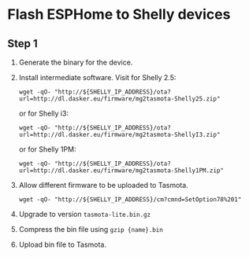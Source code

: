 # Flash ESPHome to Shelly devices

## Step 1

1. Generate the binary for the device.
1. Install intermediate software.
   Visit for Shelly 2.5:

   ```
   wget -qO- "http://${SHELLY_IP_ADDRESS}/ota?url=http://dl.dasker.eu/firmware/mg2tasmota-Shelly25.zip"
   ```

   or for Shelly i3:

   ```
   wget -qO- "http://${SHELLY_IP_ADDRESS}/ota?url=http://dl.dasker.eu/firmware/mg2tasmota-ShellyI3.zip"
   ```

   or for Shelly 1PM:

   ```
   wget -qO- "http://${SHELLY_IP_ADDRESS}/ota?url=http://dl.dasker.eu/firmware/mg2tasmota-Shelly1PM.zip"
   ```

1. Allow different firmware to be uploaded to Tasmota.

   ```shell
   wget -qO- "http://${SHELLY_IP_ADDRESS}/cm?cmnd=SetOption78%201"
   ```

1. Upgrade to version `tasmota-lite.bin.gz`
1. Compress the bin file using `gzip {name}.bin`
1. Upload bin file to Tasmota.